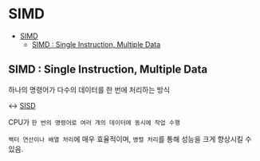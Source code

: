 # SIMD

- [SIMD](#simd)
  - [SIMD : Single Instruction, Multiple Data](#simd--single-instruction-multiple-data)

## SIMD : Single Instruction, Multiple Data

하나의 명령어가 다수의 데이터를 한 번에 처리하는 방식

↔ [SISD](SISD.md)

CPU가 `한 번의 명령어로 여러 개의 데이터에 동시에 작업 수행`

`벡터 연산이나 배열 처리`에 매우 효율적이며, `병렬 처리`를 통해 성능을 크게 향상시킬 수 있음.
